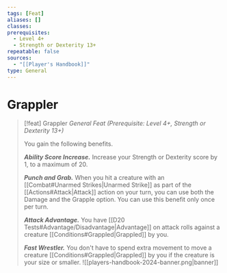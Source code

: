 ```yaml
---
tags: [Feat]
aliases: []
classes: 
prerequisites:
  - Level 4+
  - Strength or Dexterity 13+
repeatable: false
sources:
  - "[[Player's Handbook]]"
type: General
---
```

# Grappler
>[!feat] Grappler
>_General Feat (Prerequisite: Level 4+, Strength or Dexterity 13+)_
>
>You gain the following benefits.
>
>**_Ability Score Increase._** Increase your Strength or Dexterity score by 1, to a maximum of 20.
>
>**_Punch and Grab._** When you hit a creature with an [[Combat#Unarmed Strikes\|Unarmed Strike]] as part of the [[Actions#Attack\|Attack]] action on your turn, you can use both the Damage and the Grapple option. You can use this benefit only once per turn.
>
>**_Attack Advantage._** You have [[D20 Tests#Advantage/Disadvantage\|Advantage]] on attack rolls against a creature [[Conditions#Grappled\|Grappled]] by you.
>
>**_Fast Wrestler._** You don't have to spend extra movement to move a creature [[Conditions#Grappled\|Grappled]] by you if the creature is your size or smaller.
![[players-handbook-2024-banner.png|banner]]